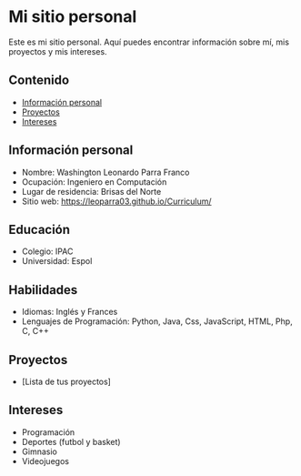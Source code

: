 # Mi sitio personal
 Este es mi sitio personal. Aquí puedes encontrar información sobre mí, mis
 proyectos y mis intereses.

## Contenido
 
 * [Información personal](#información-personal)
 * [Proyectos](#proyectos)
 * [Intereses](#intereses)

## Información personal

 * Nombre: Washington Leonardo Parra Franco
 * Ocupación: Ingeniero en Computación
 * Lugar de residencia: Brisas del Norte
 * Sitio web: https://leoparra03.github.io/Curriculum/

## Educación
* Colegio: IPAC
* Universidad: Espol

## Habilidades
* Idiomas: Inglés y Frances
* Lenguajes de Programación: Python, Java, Css, JavaScript, HTML, Php, C, C++
  
## Proyectos
* [Lista de tus proyectos]
  
## Intereses
* Programación
* Deportes (futbol y basket)
* Gimnasio
* Videojuegos

